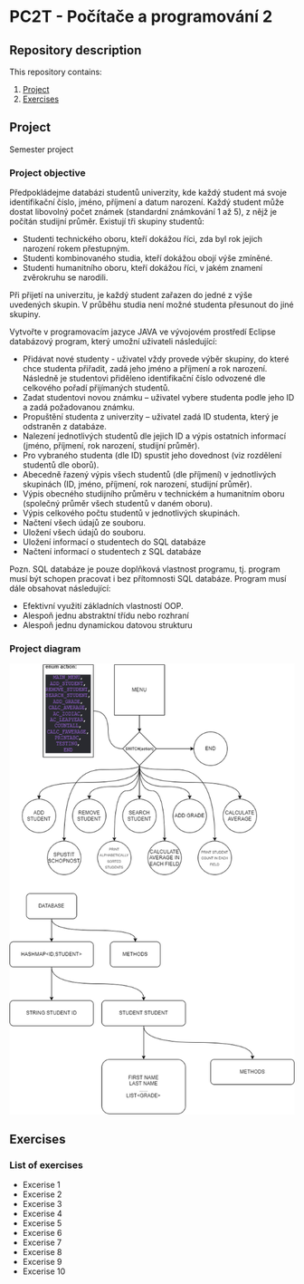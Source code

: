 # PC2T - Počítače a programování 2

## Repository description
This repository contains:
1. [Project](#project)
2. [Exercises](#exercises)

<a name="project"></a>
## Project

Semester project

### Project objective

Předpokládejme databázi studentů univerzity, kde každý student má svoje identifikační číslo, jméno, 
příjmení a datum narození. Každý student může dostat libovolný počet známek (standardní 
známkování 1 až 5), z nějž je počítán studijní průměr. Existují tři skupiny studentů: 

* Studenti technického oboru, kteří dokážou říci, zda byl rok jejich narození rokem přestupným. 
* Studenti kombinovaného studia, kteří dokážou obojí výše zmíněné. 
* Studenti humanitního oboru, kteří dokážou říci, v jakém znamení zvěrokruhu se narodili. 

Při přijetí na univerzitu, je každý student zařazen do jedné z výše uvedených skupin. V průběhu studia
není možné studenta přesunout do jiné skupiny. 


Vytvořte v programovacím jazyce JAVA ve vývojovém prostředí Eclipse databázový program, který 
umožní uživateli následující: 

* Přidávat nové studenty - uživatel vždy provede výběr skupiny, do které chce studenta přiřadit, zadá 
jeho jméno a příjmení a rok narození. Následně je studentovi přiděleno identifikační číslo odvozené 
dle celkového pořadí přijímaných studentů. 
* Zadat studentovi novou známku – uživatel vybere studenta podle jeho ID a zadá požadovanou 
známku. 
* Propuštění studenta z univerzity – uživatel zadá ID studenta, který je odstraněn z databáze. 
* Nalezení jednotlivých studentů dle jejich ID a výpis ostatních informací (jméno, příjmení, rok 
narození, studijní průměr). 
* Pro vybraného studenta (dle ID) spustit jeho dovednost (viz rozdělení studentů dle oborů). 
* Abecedně řazený výpis všech studentů (dle příjmení) v jednotlivých skupinách (ID, jméno, příjmení, 
rok narození, studijní průměr). 
* Výpis obecného studijního průměru v technickém a humanitním oboru (společný průměr všech 
studentů v daném oboru). 
* Výpis celkového počtu studentů v jednotlivých skupinách. 
* Načtení všech údajů ze souboru. 
* Uložení všech údajů do souboru. 
* Uložení informací o studentech do SQL databáze 
* Načtení informací o studentech z SQL databáze 

Pozn. SQL databáze je pouze doplňková vlastnost programu, tj. program musí být schopen pracovat 
i bez přítomnosti SQL databáze. 
Program musí dále obsahovat následující: 
- Efektivní využití základních vlastností OOP. 
- Alespoň jednu abstraktní třídu nebo rozhraní 
- Alespoň jednu dynamickou datovou strukturu

### Project diagram

![diagram](images/project_diagram.png)





<a name="exercises"></a>
## Exercises

### List of exercises

* Excerise 1
* Excerise 2
* Excerise 3
* Excerise 4
* Excerise 5
* Excerise 6
* Excerise 7
* Excerise 8
* Excerise 9
* Excerise 10




